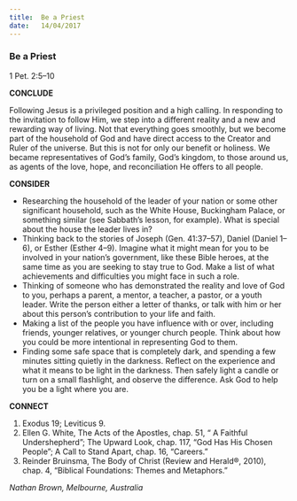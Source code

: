 ```yaml
---
title:  Be a Priest
date:   14/04/2017
---
```


### Be a Priest

1 Pet. 2:5–10

**CONCLUDE**

Following Jesus is a privileged position and a high calling. In responding to the invitation to follow Him, we step into a different reality and a new and rewarding way of living. Not that everything goes smoothly, but we become part of the household of God and have direct access to the Creator and Ruler of the universe. But this is not for only our benefit or holiness. We became representatives of God’s family, God’s kingdom, to those around us, as agents of the love, hope, and reconciliation He offers to all people.

**CONSIDER**

- Researching the household of the leader of your nation or some other significant household, such as the White House, Buckingham Palace, or something similar (see Sabbath’s lesson, for example). What is special about the house the leader lives in?
- Thinking back to the stories of Joseph (Gen. 41:37–57), Daniel (Daniel 1–6), or Esther (Esther 4–9). Imagine what it might mean for you to be involved in your nation’s government, like these Bible heroes, at the same time as you are seeking to stay true to God. Make a list of what achievements and difficulties you might face in such a role.
- Thinking of someone who has demonstrated the reality and love of God to you, perhaps a parent, a mentor, a teacher, a pastor, or a youth leader. Write the person either a letter of thanks, or talk with him or her about this person’s contribution to your life and faith.
- Making a list of the people you have influence with or over, including friends, younger relatives, or younger church people. Think about how you could be more intentional in representing God to them.
- Finding some safe space that is completely dark, and spending a few minutes sitting quietly in the darkness. Reflect on the experience and what it means to be light in the darkness. Then safely light a candle or turn on a small flashlight, and observe the difference. Ask God to help you be a light where you are.

**CONNECT**

1. Exodus 19; Leviticus 9.
2. Ellen G. White, The Acts of the Apostles, chap. 51, “ A Faithful Undershepherd”; The Upward Look, chap. 117, “God Has His Chosen People”; A Call to Stand Apart, chap. 16, “Careers.”
3. Reinder Bruinsma, The Body of Christ (Review and Herald®, 2010), chap. 4, “Biblical Foundations: Themes and Metaphors.”

_Nathan Brown, Melbourne, Australia_